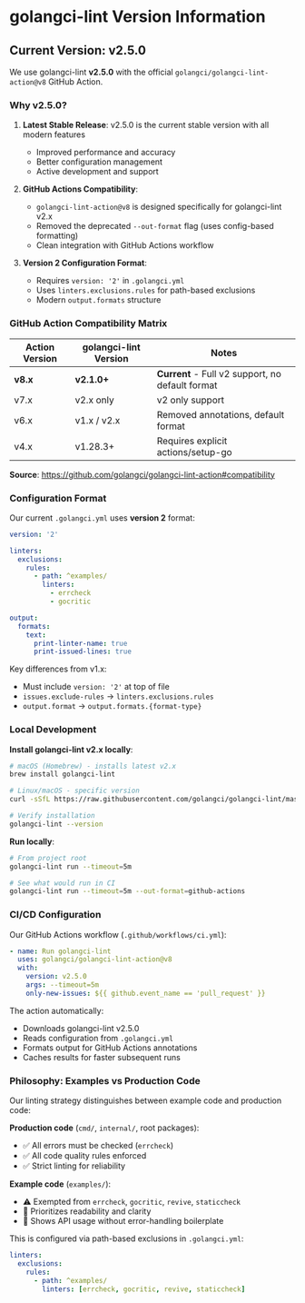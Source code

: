 # golangci-lint Version Information

## Current Version: v2.5.0

We use golangci-lint **v2.5.0** with the official `golangci/golangci-lint-action@v8` GitHub Action.

### Why v2.5.0?

1. **Latest Stable Release**: v2.5.0 is the current stable version with all modern features
   - Improved performance and accuracy
   - Better configuration management
   - Active development and support

2. **GitHub Actions Compatibility**: 
   - `golangci-lint-action@v8` is designed specifically for golangci-lint v2.x
   - Removed the deprecated `--out-format` flag (uses config-based formatting)
   - Clean integration with GitHub Actions workflow

3. **Version 2 Configuration Format**:
   - Requires `version: '2'` in `.golangci.yml`
   - Uses `linters.exclusions.rules` for path-based exclusions
   - Modern `output.formats` structure

### GitHub Action Compatibility Matrix

| Action Version | golangci-lint Version | Notes |
|----------------|----------------------|-------|
| **v8.x** | **v2.1.0+** | **Current** - Full v2 support, no default format |
| v7.x | v2.x only | v2 only support |
| v6.x | v1.x / v2.x | Removed annotations, default format |
| v4.x | v1.28.3+ | Requires explicit actions/setup-go |

**Source**: https://github.com/golangci/golangci-lint-action#compatibility

### Configuration Format

Our current `.golangci.yml` uses **version 2** format:

```yaml
version: '2'

linters:
  exclusions:
    rules:
      - path: ^examples/
        linters:
          - errcheck
          - gocritic

output:
  formats:
    text:
      print-linter-name: true
      print-issued-lines: true
```

Key differences from v1.x:
- Must include `version: '2'` at top of file
- `issues.exclude-rules` → `linters.exclusions.rules`
- `output.format` → `output.formats.{format-type}`

### Local Development

**Install golangci-lint v2.x locally**:

```bash
# macOS (Homebrew) - installs latest v2.x
brew install golangci-lint

# Linux/macOS - specific version
curl -sSfL https://raw.githubusercontent.com/golangci/golangci-lint/master/install.sh | sh -s -- -b $(go env GOPATH)/bin v2.5.0

# Verify installation
golangci-lint --version
```

**Run locally**:
```bash
# From project root
golangci-lint run --timeout=5m

# See what would run in CI
golangci-lint run --timeout=5m --out-format=github-actions
```

### CI/CD Configuration

Our GitHub Actions workflow (`.github/workflows/ci.yml`):

```yaml
- name: Run golangci-lint
  uses: golangci/golangci-lint-action@v8
  with:
    version: v2.5.0
    args: --timeout=5m
    only-new-issues: ${{ github.event_name == 'pull_request' }}
```

The action automatically:
- Downloads golangci-lint v2.5.0
- Reads configuration from `.golangci.yml`
- Formats output for GitHub Actions annotations
- Caches results for faster subsequent runs

### Philosophy: Examples vs Production Code

Our linting strategy distinguishes between example code and production code:

**Production code** (`cmd/`, `internal/`, root packages):
- ✅ All errors must be checked (`errcheck`)
- ✅ All code quality rules enforced
- ✅ Strict linting for reliability

**Example code** (`examples/`):
- ⚠️ Exempted from `errcheck`, `gocritic`, `revive`, `staticcheck`
- 📖 Prioritizes readability and clarity
- 🎯 Shows API usage without error-handling boilerplate

This is configured via path-based exclusions in `.golangci.yml`:
```yaml
linters:
  exclusions:
    rules:
      - path: ^examples/
        linters: [errcheck, gocritic, revive, staticcheck]
```
